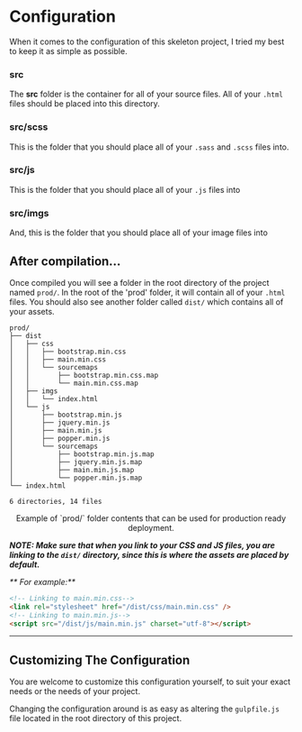 # Configuration

When it comes to the configuration of this skeleton project, I tried my best to keep it as simple as possible.

### src
The **src** folder is the container for all of your source files. All of your
```.html``` files should be placed into this directory.

### src/scss
This is the folder that you should place all of your ```.sass``` and ```.scss``` files into.

### src/js
This is the folder that you should place all of your ```.js``` files into

### src/imgs
And, this is the folder that you should place all of your image files into

## After compilation...
Once compiled you will see a folder in the root directory of the project named `prod/`. In the root of the 'prod' folder, it will contain all of your `.html` files. You should also see another folder called `dist/` which contains all of your assets.

```
prod/
├── dist
│   ├── css
│   │   ├── bootstrap.min.css
│   │   ├── main.min.css
│   │   └── sourcemaps
│   │       ├── bootstrap.min.css.map
│   │       └── main.min.css.map
│   ├── imgs
│   │   └── index.html
│   └── js
│       ├── bootstrap.min.js
│       ├── jquery.min.js
│       ├── main.min.js
│       ├── popper.min.js
│       └── sourcemaps
│           ├── bootstrap.min.js.map
│           ├── jquery.min.js.map
│           ├── main.min.js.map
│           └── popper.min.js.map
└── index.html

6 directories, 14 files
```

<p style="text-align:center">Example of `prod/` folder contents that can be used for production ready deployment.</p>

***NOTE: Make sure that when you link to your CSS and JS files, you are linking to the `dist/` directory, since this is where the assets are placed by default.***

_** For example:**_
```html
<!-- Linking to main.min.css-->
<link rel="stylesheet" href="/dist/css/main.min.css" />
<!-- Linking to main.min.js-->
<script src="/dist/js/main.min.js" charset="utf-8"></script>
```
---

## Customizing The Configuration

You are welcome to customize this configuration yourself, to suit your exact needs or the needs of your project.

Changing the configuration around is as easy as altering the `gulpfile.js` file located in the root directory of this project.
